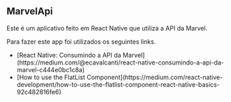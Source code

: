 ## MarvelApi

<p>
  Este é um aplicativo feito em React Native que utiliza a API da Marvel.
</p>

<p>
  Para fazer este app foi utilizados os seguintes links.
</p>

<ul>
  <li>[React Native: Consumindo a API da Marvel](https://medium.com/@ecavalcanti/react-native-consumindo-a-api-da-marvel-c444e0bc1c8a)</li>
  <li>[How to use the FlatList Component](https://medium.com/react-native-development/how-to-use-the-flatlist-component-react-native-basics-92c482816fe6)</li>
</ul>
